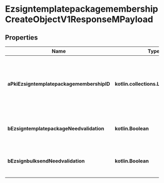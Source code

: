 
# EzsigntemplatepackagemembershipCreateObjectV1ResponseMPayload

## Properties
Name | Type | Description | Notes
------------ | ------------- | ------------- | -------------
**aPkiEzsigntemplatepackagemembershipID** | **kotlin.collections.List&lt;kotlin.Int&gt;** | An array of unique IDs representing the object that were requested to be created.  They are returned in the same order as the array containing the objects to be created that was sent in the request. | 
**bEzsigntemplatepackageNeedvalidation** | **kotlin.Boolean** | Whether the Ezsignbulksend was automatically modified and needs a manual validation | 
**bEzsignbulksendNeedvalidation** | **kotlin.Boolean** | Whether the Ezsigntemplatepackage was automatically modified and needs a manual validation | 



